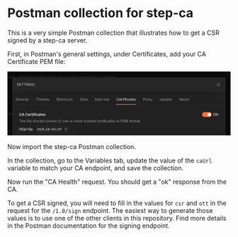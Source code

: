 # Postman collection for step-ca

This is a very simple Postman collection that illustrates how to get a CSR signed by a step-ca server.

First, in Postman's general settings, under Certificates, add your CA Certificate PEM file:

![Postman CA configuration](postman-ca-config.png)

Now import the step-ca Postman collection.

In the collection, go to the Variables tab, update the value of the  `caUrl` variable to match your CA endpoint, and save the collection.

Now run the "CA Health" request. You should get a "ok" response from the CA.

To get a CSR signed, you will need to fill in the values for `csr` and `ott` in the request for the `/1.0/sign` endpoint. The easiest way to generate those values is to use one of the other clients in this repository. Find more details in the Postman documentation for the signing endpoint.
